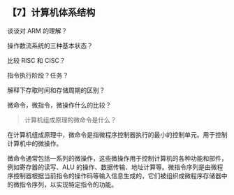 ## 【7】计算机体系结构

谈谈对 ARM 的理解？



操作数流系统的三种基本状态？



比较 RISC 和 CISC？



指令执行阶段？任务？



解释下存取时间和存储周期的区别？



微命令，微指令，微操作什么的比较？




> 计算机组成原理的微命令是什么？

在计算机组成原理中，微命令是指微程序控制器执行的最小的控制单元。用于控制计算机中的微操作。

微命令通常包括一系列的微操作，这些微操作用于控制计算机的各种功能和部件，例如寄存器的读写、ALU 的操作、数据传输、地址计算等。微指令序列是由微程序控制器根据当前指令的操作码等输入信息生成的，它们被组织成微程序存储器中的微指令序列，以实现特定指令的功能。

